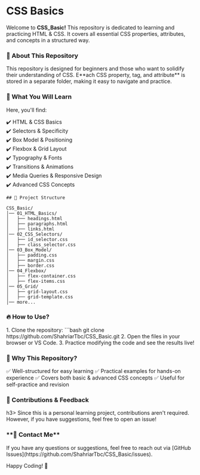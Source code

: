 # CSS Basics #

Welcome to **CSS_Basic!** This repository is dedicated to learning and practicing HTML & CSS. It covers all essential CSS properties, attributes, and concepts in a structured way.



 <h3> 📌 About This Repository </h3>
This repository is designed for beginners and those who want to solidify their understanding of CSS. E**ach CSS property, tag, and attribute** is stored in a separate folder, making it easy to navigate and practice.



<h3> 🚀 What You Will Learn </h3>
Here, you'll find:

✔️ HTML & CSS Basics  
✔️ Selectors & Specificity  
✔️ Box Model & Positioning  
✔️ Flexbox & Grid Layout  
✔️ Typography & Fonts  
✔️ Transitions & Animations  
✔️ Media Queries & Responsive Design  
✔️ Advanced CSS Concepts


```
## 📂 Project Structure

CSS_Basic/
│── 01_HTML_Basics/
│   ├── headings.html
│   ├── paragraphs.html
│   ├── links.html
│── 02_CSS_Selectors/
│   ├── id_selector.css
│   ├── class_selector.css
│── 03_Box_Model/
│   ├── padding.css
│   ├── margin.css
│   ├── border.css
│── 04_Flexbox/
│   ├── flex-container.css
│   ├── flex-items.css
│── 05_Grid/
│   ├── grid-layout.css
│   ├── grid-template.css
│── more...
```

<h3>🔥 How to Use?</h3>
1. Clone the repository:  
   ```bash
   git clone https://github.com/ShahriarTbc/CSS_Basic.git
2. Open the files in your browser or VS Code.
3. Practice modifying the code and see the results live!


<h3>🎯 Why This Repository?</h3>
✅ Well-structured for easy learning
✅ Practical examples for hands-on experience
✅ Covers both basic & advanced CSS concepts
✅ Useful for self-practice and revision


<h3>🌟 Contributions & Feedback</h3>h3>
Since this is a personal learning project, contributions aren't required. However, if you have suggestions, feel free to open an issue!


<h3>**📧 Contact Me**</h3>
If you have any questions or suggestions, feel free to reach out via [GitHub Issues](https://github.com/ShahriarTbc/CSS_Basic/issues).  


Happy Coding! 🚀

